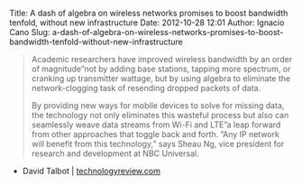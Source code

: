 Title: A dash of algebra on wireless networks promises to boost bandwidth tenfold, without new infrastructure
Date: 2012-10-28 12:01
Author: Ignacio Cano
Slug: a-dash-of-algebra-on-wireless-networks-promises-to-boost-bandwidth-tenfold-without-new-infrastructure

> Academic researchers have improved wireless bandwidth by an order of
> magnitude”not by adding base stations, tapping more spectrum, or
> cranking up transmitter wattage, but by using algebra to eliminate the
> network-clogging task of resending dropped packets of data.
>
> By providing new ways for mobile devices to solve for missing data,
> the technology not only eliminates this wasteful process but also can
> seamlessly weave data streams from Wi-Fi and LTE”a leap forward from
> other approaches that toggle back and forth. ”Any IP network will
> benefit from this technology,” says Sheau Ng, vice president for
> research and development at NBC Universal.

- David Talbot | [technologyreview.com][]

  [technologyreview.com]: http://www.technologyreview.com/news/429722/a-bandwidth-breakthrough/
    "A dash of algebra on wireless networks promises to boost bandwidth tenfold, without new infrastructure"
